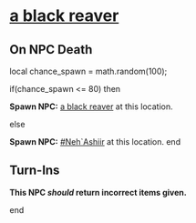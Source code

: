 #  [a black reaver](/npc/90008)

## On NPC Death

local chance_spawn = math.random(100);

if(chance_spawn <= 80) then


**Spawn NPC:**  [a black reaver](/npc/90008) at this location.

else


**Spawn NPC:**  [\#Neh\`Ashiir](/npc/90011) at this location.
end

## Turn-Ins



**This NPC *should* return incorrect items given.**

end